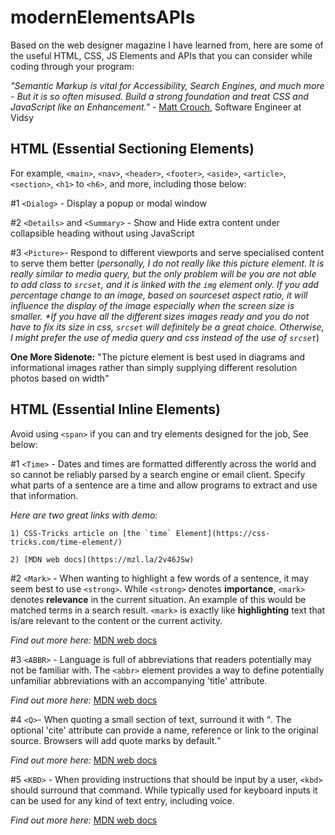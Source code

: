 # modernElementsAPIs

Based on the web designer magazine I have learned from, here are some of the useful HTML, CSS, JS Elements and APIs that you can consider while coding through your program: 

_"Semantic Markup is vital for Accessibility, Search Engines, and much more - But it is so often misused. Build a strong foundation and treat CSS and JavaScript like an Enhancement."_ - [Matt Crouch](https://twitter.com/mattcrouchuk), Software Engineer at Vidsy 

## HTML (Essential Sectioning Elements)

For example, `<main>`, `<nav>`, `<header>`, `<footer>`, `<aside>`, `<article>`, `<section>`, `<h1>` to `<h6>`, and more, including those below:  

#1 `<Dialog>` - Display a popup or modal window

#2 `<Details>` and `<Summary>` - Show and Hide extra content under collapsible heading without using JavaScript 

#3 `<Picture>`- Respond to different viewports and serve specialised content to serve them better 
(_personally, I do not really like this picture element. It is really similar to media query, but the only problem will be you are not able to add class to `srcset`, and it is linked with the `img` element only. If you add percentage change to an image, based on sourceset aspect ratio, it will influence the display of the image especially when the screen size is smaller. *If you have all the different sizes images ready and you do not have to fix its size in css, `srcset` will definitely be a great choice. Otherwise, I might prefer the use of media query and css instead of the use of `srcset`_)

**One More Sidenote:**
"The picture element is best used in diagrams and informational images rather than simply supplying different resolution photos based on width" 


## HTML (Essential Inline Elements)

Avoid using `<span>` if you can and try elements designed for the job, See below:

#1 `<Time>` - Dates and times are formatted differently across the world and so cannot be reliably parsed by a search engine or email client. Specify what parts of a sentence are a time and allow programs to extract and use that information. 

_Here are two great links with demo:_ 

    1) CSS-Tricks article on [the `time` Element](https://css-tricks.com/time-element/) 

    2) [MDN web docs](https://mzl.la/2v46JSw) 

#2 `<Mark>` - When wanting to highlight a few words of a sentence, it may seem best to use `<strong>`. While `<strong>` denotes **importance**, `<mark>` denotes **relevance** in the current situation. An example of this would be matched terms in a search result. `<mark>` is exactly like **highlighting** text that is/are relevant to the content or the current activity. 

_Find out more here:_ [MDN web docs](https://mzl.la/2MI8Ej8) 

#3 `<ABBR>` - Language is full of abbreviations that readers potentially may not be familiar with. The `<abbr>` element provides a way to define potentially unfamiliar abbreviations with an accompanying 'title' attribute.

_Find out more here:_ [MDN web docs](https://mzl.la/2NR3aqF) 


#4 `<Q>`- When quoting a small section of text, surround it with <q>. The optional 'cite' attribute can provide a name, reference or link to the original source. Browsers will add quote marks by default.

_Find out more here:_ [MDN web docs](https://mzl.la/2xqiOze) 


#5 `<KBD>` - When providing instructions that should be input by a user, `<kbd>` should surround that command. While typically used for keyboard inputs it can be used for any kind of text entry, including voice. 

_Find out more here:_ [MDN web docs](https://mzl.la/2D9ojbB) 
